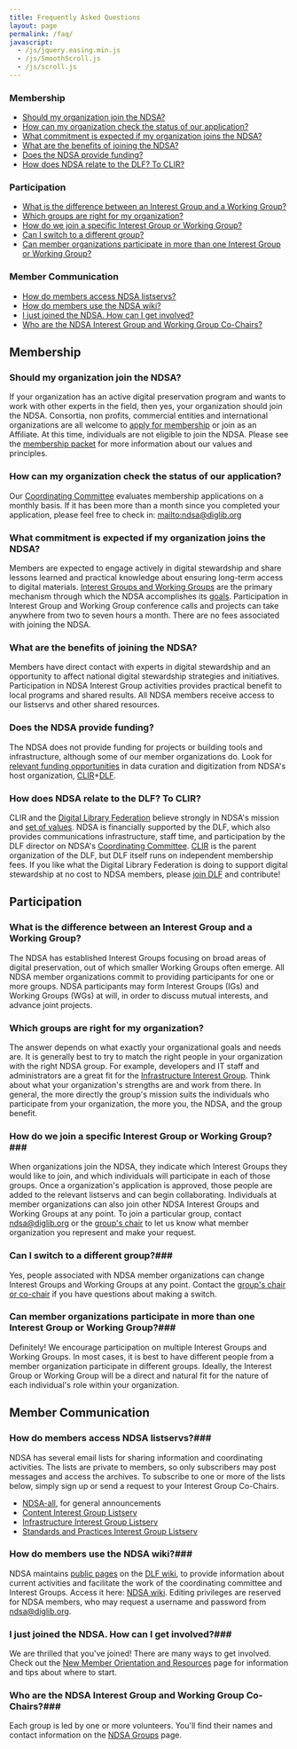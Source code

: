 ```yaml
---
title: Frequently Asked Questions
layout: page
permalink: /faq/
javascript:
  - /js/jquery.easing.min.js
  - /js/SmoothScroll.js
  - /js/scroll.js
---
```


### Membership

- [Should my organization join the NDSA?](#should-my-organization-join-the-ndsa)
- [How can my organization check the status of our application?](#how-can-my-organization-check-the-status-of-our-application)
- [What commitment is expected if my organization joins the NDSA?](#what-commitment-is-expected-if-my-organization-joins-the-ndsa)
- [What are the benefits of joining the NDSA?](#what-are-the-benefits-of-joining-the-ndsa)
- [Does the NDSA provide funding?](#does-the-ndsa-provide-funding)
- [How does NDSA relate to the DLF? To CLIR?](#how-does-ndsa-relate-to-the-dlf-to-clir)

### Participation

- [What is the difference between an Interest Group and a Working Group?](#what-is-the-difference-between-an-interest-group-and-a-working-group)
- [Which groups are right for my organization?](#which-groups-are-right-for-my-organization)
- [How do we join a specific Interest Group or Working Group?](#how-do-we-join-a-specific-interest-group-or-working-group)
- [Can I switch to a different group?](#can-i-switch-to-a-different-group)
- [Can member organizations participate in more than one Interest Group or Working Group?](#can-member-organizations-participate-in-more-than-one-interest-group-or-working-group)

### Member Communication

- [How do members access NDSA listservs?](#how-do-members-access-ndsa-listservs)
- [How do members use the NDSA wiki?](#how-do-members-use-the-ndsa-wiki)
- [I just joined the NDSA. How can I get involved?](#i-just-joined-the-ndsa-how-can-i-get-involved)
- [Who are the NDSA Interest Group and Working Group Co-Chairs?](#who-are-the-ndsa-interest-group-and-working-group-co-chairs)



## Membership

### Should my organization join the NDSA?

If your organization has an active digital preservation program and wants to work with other experts in the field, then yes, your organization should join the NDSA. Consortia, non profits, commercial entities and international organizations are all welcome to [apply for membership](/get-involved/) or join as an Affiliate. At this time, individuals are not eligible to join the NDSA. Please see the [membership packet](/documents/MembershipPacket201103.pdf) for more information about our values and principles.

### How can my organization check the status of our application?

Our [Coordinating Committee](/leadership/) evaluates membership applications on a monthly basis. If it has been more than a month since you completed your application, please feel free to check in: <mailto:ndsa@diglib.org>

### What commitment is expected if my organization joins the NDSA?

Members are expected to engage actively in digital stewardship and share lessons learned and practical knowledge about ensuring long-term access to digital materials. [Interest Groups and Working Groups](/working-groups) are the primary mechanism through which the NDSA accomplishes its [goals](/values). Participation in Interest Group and Working Group conference calls and projects can take anywhere from two to seven hours a month. There are no fees associated with joining the NDSA.

### What are the benefits of joining the NDSA?

Members have direct contact with experts in digital stewardship and an opportunity to affect national digital stewardship strategies and initiatives. Participation in NDSA Interest Group activities provides practical benefit to local programs and shared results. All NDSA members receive access to our listservs and other shared resources.

### Does the NDSA provide funding?

The NDSA does not provide funding for projects or building tools and infrastructure, although some of our member organizations do. Look for [relevant funding opportunities](https://www.diglib.org/opportunities/) in data curation and digitization from NDSA's host organization, [CLIR](http://clir.org/)+[DLF](https://www.diglib.org/).

### How does NDSA relate to the DLF? To CLIR?

CLIR and the [Digital Library Federation](https://www.diglib.org/) believe strongly in NDSA's mission and [set of values](/values/). NDSA is financially supported by the DLF, which also provides communications infrastructure, staff time, and participation by the DLF director on NDSA's [Coordinating Committee](/leadership/). [CLIR](http://clir.org/) is the parent organization of the DLF, but DLF itself runs on independent membership fees. If you like what the Digital Library Federation is doing to support digital stewardship at no cost to NDSA members, please [join DLF](https://www.diglib.org/members/join/) and contribute!

## Participation

### What is the difference between an Interest Group and a Working Group?
The NDSA has established Interest Groups focusing on broad areas of digital preservation, out of which smaller Working Groups often emerge. All NDSA member organizations commit to providing participants for one or more groups. NDSA participants may form Interest Groups (IGs) and Working Groups (WGs) at will, in order to discuss mutual interests, and advance joint projects.

### Which groups are right for my organization?

The answer depends on what exactly your organizational goals and needs are. It is generally best to try to match the right people in your organization with the right NDSA group. For example, developers and IT staff and administrators are a great fit for the [Infrastructure Interest Group](/working-groups/infrastructure/). Think about what your organization's strengths are and work from there. In general, the more directly the group's mission suits the individuals who participate from your organization, the more you, the NDSA, and the group benefit.

### How do we join a specific Interest Group or Working Group?###

When organizations join the NDSA, they indicate which Interest Groups they would like to join, and which individuals will participate in each of those groups. Once a organization's application is approved, those people are added to the relevant listservs and can begin collaborating. Individuals at member organizations can also join other NDSA Interest Groups and Working Groups at any point. To join a particular group, contact <ndsa@diglib.org> or the [group's chair](/working-groups/) to let us know what member organization you represent and make your request.

### Can I switch to a different group?###

Yes, people associated with NDSA member organizations can change Interest Groups and Working Groups at any point. Contact the [group's chair or co-chair](/working-groups/) if you have questions about making a switch.

### Can member organizations participate in more than one Interest Group or Working Group?###

Definitely! We encourage participation on multiple Interest Groups and Working Groups. In most cases, it is best to have different people from a member organization participate in different groups. Ideally, the Interest Group or Working Group will be a direct and natural fit for the nature of each individual's role within your organization.

## Member Communication

### How do members access NDSA listservs?###

NDSA has several email lists for sharing information and coordinating activities. The lists are private to members, so only subscribers may post messages and access the archives. To subscribe to one or more of the lists below, simply sign up or send a request to your Interest Group Co-Chairs.

- [NDSA-all](https://lists.clir.org/cgi-bin/wa?A0=NDSA-ALL), for general announcements
- [Content Interest Group Listserv](http://lists.clir.org/cgi-bin/wa?A0=NDSA-CONTENT)
- [Infrastructure Interest Group Listserv](http://lists.clir.org/cgi-bin/wa?A0=NDSA-INFRASTRUCTURE)
- [Standards and Practices Interest Group Listserv](http://ndsa.org/working-groups/standards-and-practices/)

### How do members use the NDSA wiki?###

NDSA maintains [public pages](https://wiki.diglib.org/NDSA:Main_Page) on the [DLF wiki](https://wiki.diglib.org/), to provide information about current activities and facilitate the work of the coordinating committee and Interest Groups. Access it here: [NDSA wiki](https://wiki.diglib.org/NDSA:Main_Page). Editing privileges are reserved for NDSA members, who may request a username and password from <ndsa@diglib.org>.

### I just joined the NDSA. How can I get involved?###

We are thrilled that you've joined! There are many ways to get involved. Check out the [New Member Orientation and Resources](/new-members/) page for information and tips about where to start.

### Who are the NDSA Interest Group and Working Group Co-Chairs?###

Each group is led by one or more volunteers. You'll find their names and contact information on the [NDSA Groups](/working-groups/) page.

<div class="scroll-to-top">&nbsp;</div>
